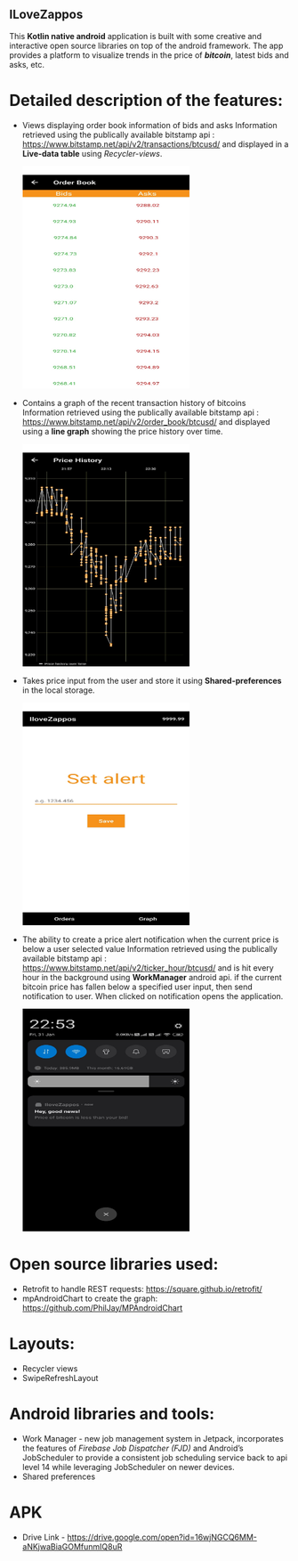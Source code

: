 ## ILoveZappos

This **Kotlin native android** application is built with some creative and interactive open source libraries on top of the android framework.
The app provides a platform to visualize trends in the price of ***bitcoin***, latest bids and asks, etc.

# Detailed description of the features:

* Views displaying order book information of bids and asks
  Information retrieved using the publically available bitstamp api : https://www.bitstamp.net/api/v2/transactions/btcusd/ and 
  displayed in a **Live-data table** using *Recycler-views*.
  
  <img src = "img%20(6).jpeg" width="300" height="400"/>
  
* Contains a graph of the recent transaction history of bitcoins
  Information retrieved using the publically available bitstamp api : https://www.bitstamp.net/api/v2/order_book/btcusd/ and displayed 
  using a **line graph** showing the price history over time.
  
  <img src = "img%20(4).jpeg" width="300" height="400"/>

* Takes price input from the user and store it using **Shared-preferences** in the local storage. 

  <img src = "img%20(5).jpeg" width="300" height="400"/>

* The ability to create a price alert notification when the current price is below a user selected value 
  Information retrieved using the publically available bitstamp api : https://www.bitstamp.net/api/v2/ticker_hour/btcusd/ and is hit 
  every hour in the background using **WorkManager** android api. if the current bitcoin price has fallen below a specified user input, 
  then send notification to user. When clicked on notification opens the application.
  
  <img src = "img%20(1).jpeg" width="300" height="400"/>

  
# Open source libraries used: 
  
  * Retrofit to handle REST requests: https://square.github.io/retrofit/
  * mpAndroidChart to create the graph: https://github.com/PhilJay/MPAndroidChart
  
# Layouts:
  
  * Recycler views
  * SwipeRefreshLayout
  
# Android libraries and tools:
  
  * Work Manager - new job management system in Jetpack, incorporates the features of *Firebase Job Dispatcher (FJD)* and 
    Android’s JobScheduler to provide a consistent job scheduling service back to api level 14 while leveraging JobScheduler on newer 
    devices.
  * Shared preferences
  
# APK
  
  * Drive Link - https://drive.google.com/open?id=16wjNGCQ6MM-aNKjwaBiaGOMfunmIQ8uR
  
  
